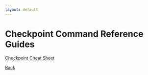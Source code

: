 ```yaml
---
layout: default
---
```


# Checkpoint Command Reference Guides

[Checkpoint Cheat Sheet](./checkpoint/checkpoint_cheat.html)


[Back](./vendors.html)